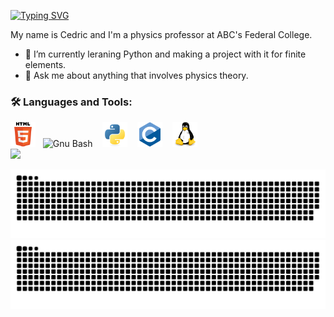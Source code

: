 [![Typing SVG](https://readme-typing-svg.herokuapp.com?font=Fira+Code&size=30&pause=1000&color=38C2FF&width=435&lines=Hi+there+%F0%9F%91%8B)](https://git.io/typing-svg)

My name is Cedric and I'm a physics professor at ABC's Federal College.

- 🔭 I’m currently leraning Python and making a project with it for finite elements.
- 💬 Ask me about anything that involves physics theory.

<h3 align="left">🛠️ Languages and Tools:</h3>
<div align="left">
  <img src="https://raw.githubusercontent.com/devicons/devicon/master/icons/html5/html5-original-wordmark.svg" alt="HTML" width="40" height="40"/>‎ ‎ ‎ ‎<img src="https://upload.wikimedia.org/wikipedia/commons/4/4b/Bash_Logo_Colored.svg" alt="Gnu Bash" width="40" height="40"/> ‎ ‎ ‎‎ <img src="https://raw.githubusercontent.com/devicons/devicon/master/icons/python/python-original.svg" alt="python" width="40" height="40"/> ‎ ‎ ‎‎ <img src="https://raw.githubusercontent.com/devicons/devicon/master/icons/c/c-original.svg" alt="c" width="40" height="40"/> ‎ ‎ ‎‎ <img src="https://raw.githubusercontent.com/devicons/devicon/master/icons/linux/linux-original.svg" alt="linux" width="40" height="40"/>
</div>

<!--GitHub stats  and theme synchronization with OS-->
<picture>
  <source
    srcset="https://github-readme-stats.vercel.app/api?username=cedricrocha&hide_border=true&theme=github_dark&hide=contribs&show_icons=true"
    media="(prefers-color-scheme: dark)"
  />
  <source
    srcset="https://github-readme-stats.vercel.app/api?username=cedricrocha&hide_border=true&hide=contribs&show_icons=true"
    media="(prefers-color-scheme: light), (prefers-color-scheme: no-preference)"
  />
  <img src="https://github-readme-stats.vercel.app/api?username=cedricrocha&hide_border=true&theme=github_dark&hide=contribs&show_icons=true" />
</picture>

<!--Snake Eating GitHub Contributions 🐍 - syncronize with GitHub theme-->
![github contribution grid snake animation](https://raw.githubusercontent.com/cedricrocha/cedricrocha/output/github-contribution-grid-snake-dark.svg#gh-dark-mode-only)
![github contribution grid snake animation](https://raw.githubusercontent.com/cedricrocha/cedricrocha/output/github-contribution-grid-snake.svg#gh-light-mode-only)

